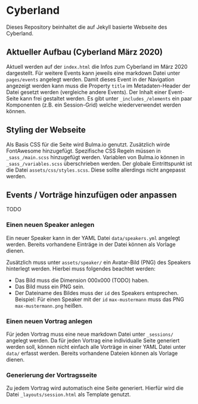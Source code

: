 # Cyberland

Dieses Repository beinhaltet die auf Jekyll basierte Webseite des Cyberland.

## Aktueller Aufbau (Cyberland März 2020)

Aktuell werden auf der `index.html` die Infos zum Cyberland im März 2020 dargestellt. Für weitere Events kann jeweils eine markdown Datei unter `pages/events` angelegt werden. Damit dieses Event in der Navigation angezeigt werden kann muss die Property `title` im Metadaten-Header der Datei gesetzt werden (vergleiche andere Events). Der Inhalt einer Event-Seite kann frei gestaltet werden. Es gibt unter `_includes_/elements` ein paar Komponenten (z.B. ein Session-Grid) welche wiederverwendet werden können. 

## Styling der Webseite

Als Basis CSS für die Seite wird Bulma.io genutzt. Zusätzlich wirde FontAwesome hinzugefügt.
Spezifische CSS Regeln müssen in `_sass_/main.scss` hinzugefügt werden. Variablen von Bulma.io können in `_sass_/variables.scss` überschrieben werden. Der globale Eintrittspunkt ist die Datei `assets/css/styles.scss`. Diese sollte allerdings nicht angepasst werden.

## Events / Vorträge hinzufügen oder anpassen

TODO

### Einen neuen Speaker anlegen

Ein neuer Speaker kann in der YAML Datei `data/speakers.yml` angelegt werden. Bereits vorhandene Einträge in der Datei können als Vorlage dienen.

Zusätzlich muss unter `assets/speaker/` ein Avatar-Bild (PNG) des Speakers hinterlegt werden. Hierbei muss folgendes beachtet werden:

* Das Bild muss die Dimension 000x000 (TODO) haben.
* Das Bild muss ein PNG sein.
* Der Dateiname des Bildes muss der `id` des Speakers entsprechen. Beispiel: Für einen Speaker mit der `id` `max-mustermann` muss das PNG `max-mustermann.png` heißen.

### Einen neuen Vortrag anlegen

Für jeden Vortrag muss eine neue markdown Datei unter `_sessions/` angelegt werden. Da für jeden Vortrag eine individualle Seite generiert werden soll, können nicht einfach alle Vorträge in einer YAML Datei unter `data/` erfasst werden. Bereits vorhandene Dateien können als Vorlage dienen.

### Generierung der Vortragsseite

Zu jedem Vortrag wird automatisch eine Seite generiert. Hierfür wird die Datei `_layouts/session.html` als Template genutzt.